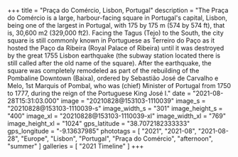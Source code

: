 +++
title = "Praça do Comércio, Lisbon, Portugal"
description = "The Praça do Comércio is a large, harbour-facing square in Portugal's capital, Lisbon, being one of the largest in Portugal, with 175 by 175 m (574 by 574 ft), that is, 30,600 m2 (329,000 ft2). Facing the Tagus (Tejo) to the South, the city square is still commonly known in Portuguese as Terreiro do Paço as it hosted the Paço da Ribeira (Royal Palace of Ribeira) until it was destroyed by the great 1755 Lisbon earthquake (the subway station located there is still called after the old name of the square). After the earthquake, the square was completely remodeled as part of the rebuilding of the Pombaline Downtown (Baixa), ordered by Sebastião José de Carvalho e Melo, 1st Marquis of Pombal, who was (chief) Minister of Portugal from 1750 to 1777, during the reign of the Portuguese King José I."
date = "2021-08-28T15:31:03.000"
image = "20210828@153103-1110039"
image_s = "20210828@153103-1110039-s"
image_width_s = "301"
image_height_s = "400"
image_xl = "20210828@153103-1110039-xl"
image_width_xl = "769"
image_height_xl = "1024"
gps_latitude = "38.7072182333333"
gps_longitude = "-9.13637985"
phototags = [ "2021", "2021-08", "2021-08-28", "Europe", "Lisbon", "Portugal", "Praça do Comércio", "afternoon", "summer" ]
galleries = [ "2021 Timeline" ]
+++
